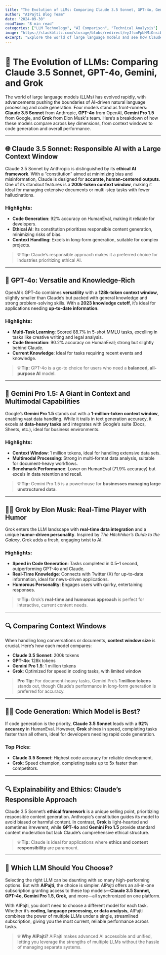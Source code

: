 ```yaml
---
title: "The Evolution of LLMs: Comparing Claude 3.5 Sonnet, GPT-4o, Gemini, and Grok"
author: "AIPajti Blog Team"
date: "2024-09-30"
readTime: "8 min read"
categories: ["LLM Technology", "AI Comparison", "Technical Analysis"]
image: "https://stackblitz.com/storage/blobs/redirect/eyJfcmFpbHMiOnsibWVzc2FnZSI6IkJBaHBBd0JCRWc9PSIsImV4cCI6bnVsbCwicHVyIjoiYmxvYl9pZCJ9fQ==--84d3c65a59a5133ee88b1e6b932b439bcd2c23a1/Blog_2_dw.jpg"
excerpt: "Explore the world of large language models and see how Claude 3.5, GPT-4o, Gemini Pro, and Grok stack up in areas like code generation, context handling, and overall performance."
---
```


# 🚀 The Evolution of LLMs: Comparing Claude 3.5 Sonnet, GPT-4o, Gemini, and Grok

The world of large language models (LLMs) has evolved rapidly, with advancements pushing the boundaries of AI-driven natural language processing and code generation. Four models stand as front-runners: **Claude 3.5 Sonnet** from Anthropic, **GPT-4o** from OpenAI, **Gemini Pro 1.5** from Google, and **Grok** from Elon Musk's team. Here’s a breakdown of how these models compare across key dimensions, from context windows to code generation and overall performance.

---

## 🌐 Claude 3.5 Sonnet: Responsible AI with a Large Context Window

Claude 3.5 Sonnet by Anthropic is distinguished by its **ethical AI framework**. With a “constitution” aimed at minimizing bias and misinformation, Claude is designed for **accurate, human-centered outputs**. One of its standout features is a **200k-token context window**, making it ideal for managing extensive documents or multi-step tasks with fewer hallucinations.

### Highlights:
- **Code Generation**: 92% accuracy on HumanEval, making it reliable for developers.
- **Ethical AI**: Its constitution prioritizes responsible content generation, minimizing risks of bias.
- **Context Handling**: Excels in long-form generation, suitable for complex projects.

> **💡 Tip:** Claude’s responsible approach makes it a preferred choice for industries prioritizing ethical AI.

---

## 🧠 GPT-4o: Versatile and Knowledge-Rich

OpenAI’s GPT-4o combines **versatility** with a **128k-token context window**, slightly smaller than Claude’s but packed with general knowledge and strong problem-solving skills. With a **2023 knowledge cutoff**, it’s ideal for applications needing **up-to-date information**.

### Highlights:
- **Multi-Task Learning**: Scored 88.7% in 5-shot MMLU tasks, excelling in tasks like creative writing and legal analysis.
- **Code Generation**: 90.2% accuracy on HumanEval; strong but slightly behind Claude.
- **Current Knowledge**: Ideal for tasks requiring recent events and knowledge.

> **💡 Tip:** GPT-4o is a go-to choice for users who need a **balanced, all-purpose AI** model.

---

## 🏢 Gemini Pro 1.5: A Giant in Context and Multimodal Capabilities

Google’s **Gemini Pro 1.5** stands out with a **1-million-token context window**, enabling vast data handling. While it trails in text generation accuracy, it excels at **data-heavy tasks** and integrates with Google’s suite (Docs, Sheets, etc.), ideal for business environments.

### Highlights:
- **Context Window**: 1 million tokens, ideal for handling extensive data sets.
- **Multimodal Processing**: Strong in multi-format data analysis, suitable for document-heavy workflows.
- **Benchmark Performance**: Lower on HumanEval (71.9% accuracy) but excels in data retention and recall.

> **💡 Tip:** Gemini Pro 1.5 is a powerhouse for **businesses managing large unstructured data**.

---

## 🧑‍💻 Grok by Elon Musk: Real-Time Player with Humor

Grok enters the LLM landscape with **real-time data integration** and a unique **humor-driven personality**. Inspired by _The Hitchhiker’s Guide to the Galaxy_, Grok adds a fresh, engaging twist to AI.

### Highlights:
- **Speed in Code Generation**: Tasks completed in 0.5–1 second, outperforming GPT-4o and Claude.
- **Real-Time Knowledge**: Connects with Twitter (X) for up-to-date information, ideal for news-driven applications.
- **Humorous Personality**: Engages users with quirky, entertaining responses.

> **💡 Tip:** Grok’s **real-time and humorous approach** is perfect for interactive, current content needs.

---

## 🔍 Comparing Context Windows

When handling long conversations or documents, **context window size** is crucial. Here’s how each model compares:

- **Claude 3.5 Sonnet**: 200k tokens
- **GPT-4o**: 128k tokens
- **Gemini Pro 1.5**: 1 million tokens
- **Grok**: Optimized for speed in coding tasks, with limited window

> **Pro Tip:** For document-heavy tasks, Gemini Pro’s **1 million tokens** stands out, though Claude’s performance in long-form generation is preferred for accuracy.

---

## 🧑‍💻 Code Generation: Which Model is Best?

If code generation is the priority, **Claude 3.5 Sonnet** leads with a **92% accuracy** in HumanEval. However, **Grok** shines in speed, completing tasks faster than all others, ideal for developers needing rapid code generation.

### Top Picks:
- **Claude 3.5 Sonnet**: Highest code accuracy for reliable development.
- **Grok**: Speed champion, completing tasks up to 5x faster than competitors.

---

## 🔍 Explainability and Ethics: Claude’s Responsible Approach

Claude 3.5 Sonnet’s **ethical framework** is a unique selling point, prioritizing responsible content generation. Anthropic’s constitution guides its model to avoid biased or harmful content. In contrast, **Grok** is light-hearted and sometimes irreverent, while **GPT-4o** and **Gemini Pro 1.5** provide standard content moderation but lack Claude’s comprehensive ethical structure.

> **💡 Tip:** Claude is ideal for applications where **ethics and content responsibility** are paramount.

---

## 🎯 Which LLM Should You Choose?

Selecting the right LLM can be daunting with so many high-performing options. But with **AIPajti**, the choice is simpler. AIPajti offers an all-in-one subscription granting access to these top models—**Claude 3.5 Sonnet, GPT-4o, Gemini Pro 1.5, Grok,** and more—all synchronized on one platform.

With AIPajti, you don’t need to choose a different model for each task. Whether it’s **coding, language processing, or data analysis**, AIPajti combines the power of multiple LLMs under a single, streamlined subscription, giving you the most current, reliable performance across tasks.

> **💡 Why AIPajti?** AIPajti makes advanced AI accessible and unified, letting you leverage the strengths of multiple LLMs without the hassle of managing separate systems.

